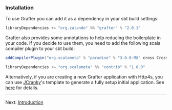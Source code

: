 
### Installation

To use Grafter you can add it as a dependency in your sbt build settings:

```scala
libraryDependencies += "org.zalando" %% "grafter" % "2.0.1"
```

Grafter also provides some annotations to help reducing the boilerplate in
your code. If you decide to use them, you need to add the following scala
compiler plugin to your sbt build:

```scala
addCompilerPlugin("org.scalameta" % "paradise" % "3.0.0-M8" cross CrossVersion.full)

libraryDependencies += "org.scalameta" %% "contrib" % "1.8.0"
```

Alternatively, if you are creating a new Grafter application with Http4s, you can use
[JCranky](https://github.com/jcranky/)'s template to generate a fully setup initial
application. See [here](https://github.com/jcranky/grafter-http4s.g8) for details.

----
Next: [Introduction](introduction.md)
